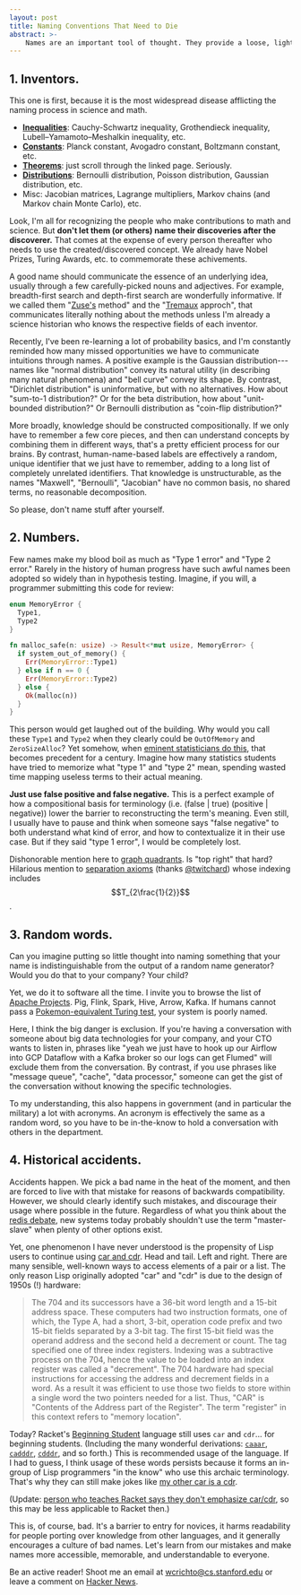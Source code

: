 ```yaml
---
layout: post
title: Naming Conventions That Need to Die
abstract: >-
    Names are an important tool of thought. They provide a loose, lightweight way to manage and structure knowledge. However, bad names inhibit learning and impede progress. We should root out and destroy the processes that lead to bad names.
---
```


## 1. Inventors.

This one is first, because it is the most widespread disease afflicting the naming process in science and math.

* **[Inequalities](https://en.wikipedia.org/wiki/Category:Inequalities)**: Cauchy-Schwartz inequality, Grothendieck inequality, Lubell–Yamamoto–Meshalkin inequality, etc.
* **[Constants](https://en.wikipedia.org/wiki/Category:Fundamental_constants)**: Planck constant, Avogadro constant, Boltzmann constant, etc.
* **[Theorems](https://en.wikipedia.org/wiki/List_of_theorems)**: just scroll through the linked page. Seriously.
* **[Distributions](https://en.wikipedia.org/wiki/List_of_probability_distributions)**: Bernoulli distribution, Poisson distribution, Gaussian distribution, etc.
* Misc: Jacobian matrices, Lagrange multipliers, Markov chains (and Markov chain Monte Carlo), etc.

Look, I'm all for recognizing the people who make contributions to math and science. But **don't let them (or others) name their discoveries after the discoverer.** That comes at the expense of every person thereafter who needs to use the created/discovered concept. We already have Nobel Prizes, Turing Awards, etc. to commemorate these achivements.

A good name should communicate the essence of an underlying idea, usually through a few carefully-picked nouns and adjectives. For example, breadth-first search and depth-first search are wonderfully informative. If we called them "[Zuse's](https://en.wikipedia.org/wiki/Konrad_Zuse) method" and the "[Tremaux](https://en.wikipedia.org/wiki/Tr%C3%A9maux_tree) approch", that communicates literally nothing about the methods unless I'm already a science historian who knows the respective fields of each inventor.

Recently, I've been re-learning a lot of probability basics, and I'm constantly reminded how many missed opportunities we have to communicate intuitions through names. A positive example is the Gaussian distribution---names like "normal distribution" convey its natural utility (in describing many natural phenomena) and "bell curve" convey its shape. By contrast, "Dirichlet distribution" is uninformative, but with no alternatives. How about "sum-to-1 distribution?" Or for the beta distribution, how about "unit-bounded distribution?" Or Bernoulli distribution as "coin-flip distribution?"

More broadly, knowledge should be constructed compositionally. If we only have to remember a few core pieces, and then can understand concepts by combining them in different ways, that's a pretty efficient process for our brains. By contrast, human-name-based labels are effectively a random, unique identifier that we just have to remember, adding to a long list of completely unrelated identifiers. That knowledge is unstructurable, as the names "Maxwell", "Bernoulli", "Jacobian" have no common basis, no shared terms, no reasonable decomposition.

So please, don't name stuff after yourself.

## 2. Numbers.

Few names make my blood boil as much as "Type 1 error" and "Type 2 error." Rarely in the history of human progress have such awful names been adopted so widely than in hypothesis testing. Imagine, if you will, a programmer submitting this code for review:

```rust
enum MemoryError {
  Type1,
  Type2
}

fn malloc_safe(n: usize) -> Result<*mut usize, MemoryError> {
  if system_out_of_memory() {
    Err(MemoryError::Type1)
  } else if n == 0 {
    Err(MemoryError::Type2)
  } else {
    Ok(malloc(n))
  }
}
```

This person would get laughed out of the building. Why would you call these `Type1` and `Type2` when they clearly could be `OutOfMemory` and `ZeroSizeAlloc`? Yet somehow, when [eminent statisticians do this](https://en.wikipedia.org/wiki/Type_I_and_type_II_errors#Etymology), that becomes precedent for a century. Imagine how many statistics students have tried to memorize what "type 1" and "type 2" mean, spending wasted time mapping useless terms to their actual meaning.

**Just use false positive and false negative.** This is a perfect example of how a compositional basis for terminology (i.e. (false \| true) (positive \| negative)) lower the barrier to reconstructing the term's meaning. Even still, I usually have to pause and think when someone says "false negative" to both understand what kind of error, and how to contextualize it in their use case. But if they said "type 1 error", I would be completely lost.

Dishonorable mention here to [graph quadrants](https://en.wikipedia.org/wiki/Quadrant_(plane_geometry)). Is "top right" that hard? Hilarious mention to [separation axioms](https://en.wikipedia.org/wiki/Separation_axiom) (thanks [@twitchard](https://twitter.com/twitchard/status/1063911697667231746)) whose indexing includes $$T_{2\frac{1}{2}}$$.

## 3. Random words.

Can you imagine putting so little thought into naming something that your name is indistinguishable from the output of a random name generator? Would you do that to your company? Your child?

Yet, we do it to software all the time. I invite you to browse the list of [Apache Projects](https://projects.apache.org/projects.html). Pig, Flink, Spark, Hive, Arrow, Kafka. If humans cannot pass a [Pokemon-equivalent Turing test](https://pixelastic.github.io/pokemonorbigdata/), your system is poorly named.

Here, I think the big danger is exclusion. If you're having a conversation with someone about big data technologies for your company, and your CTO wants to listen in, phrases like "yeah we just have to hook up our Airflow into GCP Dataflow with a Kafka broker so our logs can get Flumed" will exclude them from the conversation. By contrast, if you use phrases like "message queue", "cache", "data processor," someone can get the gist of the conversation without knowing the specific technologies.

To my understanding, this also happens in government (and in particular the military) a lot with acronyms. An acronym is effectively the same as a random word, so you have to be in-the-know to hold a conversation with others in the department.

## 4. Historical accidents.

Accidents happen. We pick a bad name in the heat of the moment, and then are forced to live with that mistake for reasons of backwards compatibility. However, we should clearly identify such mistakes, and discourage their usage where possible in the future. Regardless of what you think about the [redis debate](https://github.com/antirez/redis/issues/5335), new systems today probably shouldn't use the term "master-slave" when plenty of other options exist.

Yet, one phenomenon I have never understood is the propensity of Lisp users to continue using [car and cdr](https://en.wikipedia.org/wiki/CAR_and_CDR). Head and tail. Left and right. There are many sensible, well-known ways to access elements of a pair or a list. The only reason Lisp originally adopted "car" and "cdr" is due to the design of 1950s (!) hardware:

> The 704 and its successors have a 36-bit word length and a 15-bit address space. These computers had two instruction formats, one of which, the Type A, had a short, 3-bit, operation code prefix and two 15-bit fields separated by a 3-bit tag. The first 15-bit field was the operand address and the second held a decrement or count. The tag specified one of three index registers. Indexing was a subtractive process on the 704, hence the value to be loaded into an index register was called a "decrement". The 704 hardware had special instructions for accessing the address and decrement fields in a word. As a result it was efficient to use those two fields to store within a single word the two pointers needed for a list. Thus, "CAR" is "Contents of the Address part of the Register". The term "register" in this context refers to "memory location".

Today? Racket's [Beginning Student](https://docs.racket-lang.org/htdp-langs/beginner.html) language still uses `car` and `cdr`... for beginning students. (Including the many wonderful derivations: [`caaar`](https://docs.racket-lang.org/htdp-langs/beginner.html#%28def._htdp-beginner._%28%28lib._lang%2Fhtdp-beginner..rkt%29._caaar%29%29), [`cadddr`](https://docs.racket-lang.org/htdp-langs/beginner.html#%28def._htdp-beginner._%28%28lib._lang%2Fhtdp-beginner..rkt%29._cadddr%29%29), [`cdddr`](https://docs.racket-lang.org/htdp-langs/beginner.html#%28def._htdp-beginner._%28%28lib._lang%2Fhtdp-beginner..rkt%29._cdddr%29%29), and so forth.) This is recommended usage of the language. If I had to guess, I think usage of these words persists because it forms an in-group of Lisp programmers "in the know" who use this archaic terminology. That's why they can still make jokes like [my other car is a cdr](http://cs.gettysburg.edu/~tneller/cs341/carcdr/IMG_4849.JPG).

(Update: [person who teaches Racket says they don't emphasize car/cdr](https://twitter.com/samth/status/1063953595652104192), so this may be less applicable to Racket then.)

This is, of course, bad. It's a barrier to entry for novices, it harms readability for people porting over knowledge from other languages, and it generally encourages a culture of bad names. Let's learn from our mistakes and make names more accessible, memorable, and understandable to everyone.

Be an active reader! Shoot me an email at [wcrichto@cs.stanford.edu](mailto:wcrichto@cs.stanford.edu) or leave a comment on [Hacker News](https://news.ycombinator.com/item?id=18477891).
